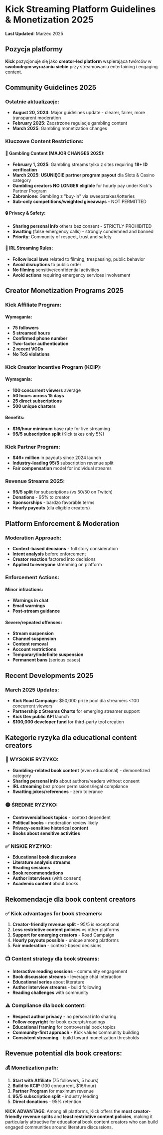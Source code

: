 # Kick Streaming Platform Guidelines & Monetization 2025

**Last Updated**: Marzec 2025

## Pozycja platformy
**Kick** pozycjonuje się jako **creator-led platform** wspierająca twórców w **swobodnym wyrażaniu siebie** przy streamowaniu entertaining i engaging content.

## Community Guidelines 2025

### Ostatnie aktualizacje:
- **August 20, 2024**: Major guidelines update - clearer, fairer, more transparent moderation
- **February 2025**: Zaostrzone regulacje gambling content
- **March 2025**: Gambling monetization changes

### Kluczowe Content Restrictions:

#### 🎰 Gambling Content (MAJOR CHANGES 2025):
- **February 1, 2025**: Gambling streams tylko z sites requiring **18+ ID verification**
- **March 2025**: **USUNIĘCIE partner program payout** dla Slots & Casino category
- **Gambling creators NO LONGER eligible** for hourly pay under Kick's Partner Program
- **Zabronione**: Gambling z "buy-in" via sweepstakes/lotteries
- **Sub-only competitions/weighted giveaways** - NOT PERMITTED

#### 🔒 Privacy & Safety:
- **Sharing personal info** others bez consent - STRICTLY PROHIBITED
- **Swatting** (false emergency calls) - strongly condemned and banned
- **Priority**: Community of respect, trust and safety

#### 📱 IRL Streaming Rules:
- **Follow local laws** related to filming, trespassing, public behavior
- **Avoid disruptions** to public order
- **No filming** sensitive/confidential activities  
- **Avoid actions** requiring emergency services involvement

## Creator Monetization Programs 2025

### Kick Affiliate Program:
#### Wymagania:
- **75 followers**
- **5 streamed hours** 
- **Confirmed phone number**
- **Two-factor authentication**
- **2 recent VODs**
- **No ToS violations**

### Kick Creator Incentive Program (KCIP):
#### Wymagania:
- **100 concurrent viewers** average
- **50 hours across 15 days**
- **25 direct subscriptions**
- **500 unique chatters**

#### Benefits:
- **$16/hour minimum** base rate for live streaming
- **95/5 subscription split** (Kick takes only 5%)

### Kick Partner Program:
- **$46+ million** in payouts since 2024 launch
- **Industry-leading 95/5** subscription revenue split
- **Fair compensation** model for individual streams

### Revenue Streams 2025:
- **95/5 split** for subscriptions (vs 50/50 on Twitch)
- **Donations** - 95% to creator  
- **Sponsorships** - bardzo favorable terms
- **Hourly payouts** (dla eligible creators)

## Platform Enforcement & Moderation

### Moderation Approach:
- **Context-based decisions** - full story consideration
- **Intent analysis** before enforcement
- **Creator reaction** factored into decisions
- **Applied to everyone** streaming on platform

### Enforcement Actions:
#### Minor infractions:
- **Warnings in chat**
- **Email warnings**
- **Post-stream guidance**

#### Severe/repeated offenses:
- **Stream suspension**
- **Channel suspension**
- **Content removal**
- **Account restrictions**
- **Temporary/indefinite suspension**
- **Permanent bans** (serious cases)

## Recent Developments 2025

### March 2025 Updates:
- **Kick Road Campaign**: $50,000 prize pool dla streamers <100 concurrent viewers
- **Partnership z Streams Charts** for emerging streamer support
- **Kick Dev public API** launch
- **$100,000 developer fund** for third-party tool creation

## Kategorie ryzyka dla educational content creators

### 🔴 WYSOKIE RYZYKO:
- **Gambling-related book content** (even educational) - demonetized category
- **Sharing personal info** about authors/readers without consent
- **IRL streaming** bez proper permissions/legal compliance
- **Swatting jokes/references** - zero tolerance

### 🟡 ŚREDNIE RYZYKO:  
- **Controversial book topics** - context dependent
- **Political books** - moderation review likely
- **Privacy-sensitive historical content**
- **Books about sensitive activities**

### ✅ NISKIE RYZYKO:
- **Educational book discussions**
- **Literature analysis streams**
- **Reading sessions** 
- **Book recommendations**
- **Author interviews** (with consent)
- **Academic content** about books

## Rekomendacje dla book content creators

### ✅ Kick advantages for book streamers:
1. **Creator-friendly revenue split** - 95/5 is exceptional
2. **Less restrictive content policies** vs other platforms  
3. **Support for emerging creators** - Road Campaign
4. **Hourly payouts possible** - unique among platforms
5. **Fair moderation** - context-based decisions

### 📺 Content strategy dla book streams:
- **Interactive reading sessions** - community engagement
- **Book discussion streams** - leverage chat interaction  
- **Educational series** about literature
- **Author interview streams** - build following
- **Reading challenges** with community

### ⚠️ Compliance dla book content:
- **Respect author privacy** - no personal info sharing
- **Follow copyright** for book excerpts/readings
- **Educational framing** for controversial book topics
- **Community-first approach** - Kick values community building
- **Consistent streaming** - build toward monetization thresholds

## Revenue potential dla book creators:

### 💰 Monetization path:
1. **Start with Affiliate** (75 followers, 5 hours)
2. **Build to KCIP** (100 concurrent, $16/hour)  
3. **Partner Program** for maximum revenue
4. **95/5 subscription split** - industry leading
5. **Direct donations** - 95% retention

**KICK ADVANTAGE**: Among all platforms, Kick offers the **most creator-friendly revenue splits** and **least restrictive content policies**, making it particularly attractive for educational book content creators who can build engaged communities around literature discussions.